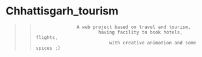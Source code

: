 # Chhattisgarh_tourism



 >>                    A web project based on travel and tourism,
 >>                            having facility to book hotels, flights, 
 >>                                with creative animation and some spices ;)  
